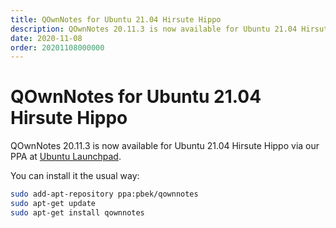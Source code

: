 ```yaml
---
title: QOwnNotes for Ubuntu 21.04 Hirsute Hippo
description: QOwnNotes 20.11.3 is now available for Ubuntu 21.04 Hirsute Hippo via our PPA at Ubuntu Launchpad.
date: 2020-11-08
order: 20201108000000
---
```


# QOwnNotes for Ubuntu 21.04 Hirsute Hippo

<BlogDate v-bind:fm="$frontmatter" />


QOwnNotes 20.11.3 is now available for Ubuntu 21.04 Hirsute Hippo via our PPA at [Ubuntu Launchpad](https://www.qownnotes.org/installation/ubuntu.html#ubuntu-linux-18-04-or-newer-elementary-os-linux-mint-18-or-newer).

You can install it the usual way:

```bash
sudo add-apt-repository ppa:pbek/qownnotes
sudo apt-get update
sudo apt-get install qownnotes
```